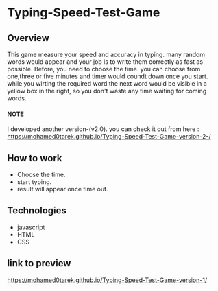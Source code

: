 # Typing-Speed-Test-Game

## Overview

This game measure your speed and accuracy in typing. many random words would appear and your job is to write them correctly as fast as possible. Before, you need to choose the time. you can choose from one,three or five minutes and timer would coundt down once you start. while you wirting the required word the next word would be visible in a yellow box in the right, so you don't waste any time waiting for coming words.
#### NOTE 
I developed another version-(v2.0). you can check it out from here :<br>
https://mohamed0tarek.github.io/Typing-Speed-Test-Game-version-2-/


## How to work
* Choose the time.
* start typing.
* result will appear once time out.

## Technologies
* javascript
* HTML
* CSS

## link to preview
https://mohamed0tarek.github.io/Typing-Speed-Test-Game-version-1/

